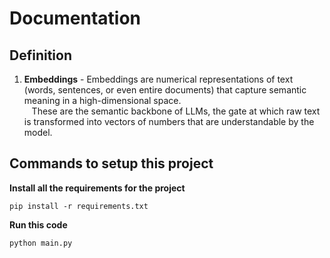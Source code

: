 # Documentation

##  Definition
1. **Embeddings** - Embeddings are numerical representations of text (words, sentences, or even entire documents) that capture semantic meaning in a high-dimensional space. <br>
&nbsp;&nbsp; These are the semantic backbone of LLMs, the gate at which raw text is transformed into vectors of numbers that are understandable by the model.



## Commands to setup this project
**Install all the requirements for the project**
```
pip install -r requirements.txt
```

**Run this code**
```
python main.py
```